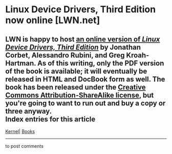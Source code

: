 # Linux Device Drivers, Third Edition now online [LWN.net]

LWN is happy to host [an online version of _Linux Device Drivers, Third Edition_](/Kernel/LDD3/) by Jonathan Corbet, Alessandro Rubini, and Greg Kroah-Hartman. As of this writing, only the PDF version of the book is available; it will eventually be released in HTML and DocBook form as well. The book has been released under the [Creative Commons Attribution-ShareAlike license](http://creativecommons.org/licenses/by-sa/2.0/), but you're going to want to run out and buy a copy or three anyway.  
Index entries for this article  
---  
[Kernel](/Kernel/Index)| [Books](/Kernel/Index#Books)  
  


* * *

to post comments 

